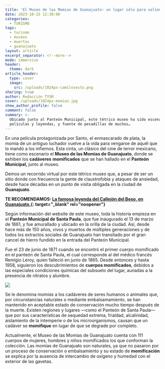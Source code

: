 ```yaml
---
title: 'El Museo de las Momias de Guanajuato: un lugar sólo para valientes'
date: 2023-10-25 12:30:00
categories:
  - TURISMO
tags:
  - turismo
  - museos
  - muertos
  - guanajuato
layout: article
excerpt_separator: <!--more-->
mode: immersive
header:
  theme: dark
article_header:
  type: cover
  image:
    src: /uploads/1024px-camilosesto.png
sharing: true
author: Redacción TYSM
cover: /uploads/1024px-momias.jpg
show_author_profile: false
comment: false
summary: >-
  Ubicado junto al Panteón Municipal, este tétrico museo ha sido escenario de
  películas y leyendas, y fuente de pesadillas de muchos…
---
```

En una película protagonizada por Santo, el enmascarado de plata, la momia de un antiguo luchador vuelve a la vida para vengarse de aquél que lo mandó a los infiernos. Esta cinta, un clásico del cine de terror mexicano, tiene como escenario el **Museo de las Momias de Guanajuato**, donde se exhiben los **cadáveres** **momificados** que se han hallado en el **Panteón Municipal,** junto al museo.

Demos un recorrido virtual por este tétrico museo que, a pesar de ser un sitio donde con frecuencia la gente de claustrofobia y ataques de ansiedad, desde hace décadas en un punto de visita obligada en la ciudad de **Guanajuato**.

**TE RECOMENDAMOS: [La famosa leyenda del Callejón del Beso, en Guanajuato.](https://blog.tonoysumariachi.com/mexicanisimos/2022/09/22/la-famosa-leyenda-del-callejon-del-beso-en-guanajuato.html){: target="_blank" rel="noopener"}**

Según información del website de este museo, toda la historia empieza en el **Panteón Municipal de Santa Paula**, que fue inaugurado el 13 de marzo de 1861, y fue amurallado y ubicado en la orilla de la ciudad. Así, desde hace más de 150 años, vivos y muertos de múltiples generaciones y de todos los extractos sociales de Guanajuato han transitado por el gran cancel de hierro fundido en la entrada del Panteón Municipal.&nbsp;

Fue el 23 de junio de 1871 cuando se encontró el primer cuerpo momificado en el panteón de Santa Paula, el cual corresponde al del médico francés Remigio Leroy, quien falleció en junio de 1865. Desde entonces y hasta 1958, siguieron los descubrimientos de **cuerpos momificados**, debidos a las especiales condiciones químicas del subsuelo del lugar, aunadas a la presencia de nitratos y alumbre.

![](https://upload.wikimedia.org/wikipedia/commons/thumb/0/0d/Momia_guanajuato.JPG/615px-Momia_guanajuato.JPG)

Se le denomina *momias* a los cadáveres de seres humanos o animales que, por circunstancias naturales o mediante embalsamamiento, se han mantenido en aceptable estado de conservación mucho tiempo después de la muerte. Existen regiones y lugares —como el Panteón de Santa Paula— que por sus características de sequedad extrema, frialdad, alcalinidad, aislamiento de la intemperie o de los microorganismos, causan que un cadáver se **momifique** en lugar de que se degrade por completo.

Actualmente, el Museo de las Momias de Guanajuato cuenta con 111 cuerpos de mujeres, hombres y niños momificados los que conforman la colección. Las momias de Guanajuato son naturales, ya que no pasaron por un proceso de conservación o embalsamiento y su estado de **momificación** se explica por la ausencia de intercambio de oxígeno y humedad con el exterior de las gavetas.



&nbsp;&nbsp;